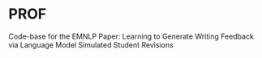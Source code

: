 # PROF
Code-base for the EMNLP Paper: Learning to Generate Writing Feedback via Language Model Simulated Student Revisions
